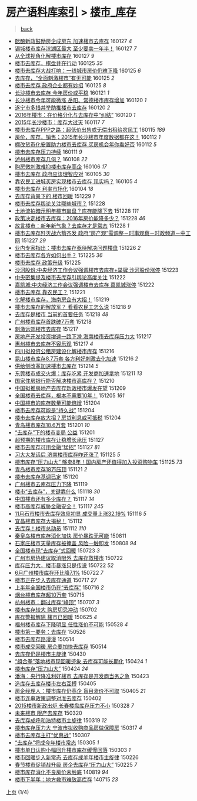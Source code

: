 [房产语料库索引](../../README.md)  > [楼市_库存](楼市_库存.md)
====
> [back](../README.md)

- [酝酿新政鼓励房企成房东 加速楼市去库存](http://jkwz.applinzi.com/ittc/6792103498233676805.html#%E9%85%9D%E9%85%BF%E6%96%B0%E6%94%BF%E9%BC%93%E5%8A%B1%E6%88%BF%E4%BC%81%E6%88%90%E6%88%BF%E4%B8%9C+%E5%8A%A0%E9%80%9F%E6%A5%BC%E5%B8%82%E5%8E%BB%E5%BA%93%E5%AD%98) 160127 *4* 
- [锡城楼市库存滨湖区最大 至少要卖一年半！](http://jkwz.applinzi.com/ittc/6791997076498023428.html#%E9%94%A1%E5%9F%8E%E6%A5%BC%E5%B8%82%E5%BA%93%E5%AD%98%E6%BB%A8%E6%B9%96%E5%8C%BA%E6%9C%80%E5%A4%A7+%E8%87%B3%E5%B0%91%E8%A6%81%E5%8D%96%E4%B8%80%E5%B9%B4%E5%8D%8A%EF%BC%81) 160127 *7* 
- [从全球视角化解楼市库存](http://jkwz.applinzi.com/ittc/6791930046499521540.html#%E4%BB%8E%E5%85%A8%E7%90%83%E8%A7%86%E8%A7%92%E5%8C%96%E8%A7%A3%E6%A5%BC%E5%B8%82%E5%BA%93%E5%AD%98) 160127 *9* 
- [楼市去库存，棋盘井在行动](http://jkwz.applinzi.com/ittc/6791317017881740292.html#%E6%A5%BC%E5%B8%82%E5%8E%BB%E5%BA%93%E5%AD%98%EF%BC%8C%E6%A3%8B%E7%9B%98%E4%BA%95%E5%9C%A8%E8%A1%8C%E5%8A%A8) 160125 *35* 
- [楼市去库存大战打响：一线城市房价仍难下降](http://jkwz.applinzi.com/ittc/6791267725343196164.html#%E6%A5%BC%E5%B8%82%E5%8E%BB%E5%BA%93%E5%AD%98%E5%A4%A7%E6%88%98%E6%89%93%E5%93%8D%EF%BC%9A%E4%B8%80%E7%BA%BF%E5%9F%8E%E5%B8%82%E6%88%BF%E4%BB%B7%E4%BB%8D%E9%9A%BE%E4%B8%8B%E9%99%8D) 160125 *6* 
- [去库存，“全面刺激楼市”有无可能](http://jkwz.applinzi.com/ittc/6791210646473540613.html#%E5%8E%BB%E5%BA%93%E5%AD%98%EF%BC%8C%E2%80%9C%E5%85%A8%E9%9D%A2%E5%88%BA%E6%BF%80%E6%A5%BC%E5%B8%82%E2%80%9D%E6%9C%89%E6%97%A0%E5%8F%AF%E8%83%BD) 160125 *2* 
- [楼市去库存 政府企业都有妙招](http://jkwz.applinzi.com/ittc/6791108608616039429.html#%E6%A5%BC%E5%B8%82%E5%8E%BB%E5%BA%93%E5%AD%98+%E6%94%BF%E5%BA%9C%E4%BC%81%E4%B8%9A%E9%83%BD%E6%9C%89%E5%A6%99%E6%8B%9B) 160125 *8* 
- [长沙楼市去库存 今年房价或平稳](http://jkwz.applinzi.com/ittc/6789695255796515844.html#%E9%95%BF%E6%B2%99%E6%A5%BC%E5%B8%82%E5%8E%BB%E5%BA%93%E5%AD%98+%E4%BB%8A%E5%B9%B4%E6%88%BF%E4%BB%B7%E6%88%96%E5%B9%B3%E7%A8%B3) 160121 *1* 
- [长沙楼市今年可能微涨 岳阳、常德楼市库存增加](http://jkwz.applinzi.com/ittc/6789505699914712069.html#%E9%95%BF%E6%B2%99%E6%A5%BC%E5%B8%82%E4%BB%8A%E5%B9%B4%E5%8F%AF%E8%83%BD%E5%BE%AE%E6%B6%A8+%E5%B2%B3%E9%98%B3%E3%80%81%E5%B8%B8%E5%BE%B7%E6%A5%BC%E5%B8%82%E5%BA%93%E5%AD%98%E5%A2%9E%E5%8A%A0) 160120 *1* 
- [遂宁市多措并举助推楼市去库存](http://jkwz.applinzi.com/ittc/6789432739212297220.html#%E9%81%82%E5%AE%81%E5%B8%82%E5%A4%9A%E6%8E%AA%E5%B9%B6%E4%B8%BE%E5%8A%A9%E6%8E%A8%E6%A5%BC%E5%B8%82%E5%8E%BB%E5%BA%93%E5%AD%98) 160120 *2* 
- [2016年楼市：在价格分化与去库存中“纠结”](http://jkwz.applinzi.com/ittc/6789362451825034244.html#2016%E5%B9%B4%E6%A5%BC%E5%B8%82%EF%BC%9A%E5%9C%A8%E4%BB%B7%E6%A0%BC%E5%88%86%E5%8C%96%E4%B8%8E%E5%8E%BB%E5%BA%93%E5%AD%98%E4%B8%AD%E2%80%9C%E7%BA%A0%E7%BB%93%E2%80%9D) 160120 *1* 
- [2015年长沙楼市：库存大过天](http://jkwz.applinzi.com/ittc/6788203501087884293.html#2015%E5%B9%B4%E9%95%BF%E6%B2%99%E6%A5%BC%E5%B8%82%EF%BC%9A%E5%BA%93%E5%AD%98%E5%A4%A7%E8%BF%87%E5%A4%A9) 160117 *7* 
- [楼市去库存PPP之路：超低价出售或无偿出租给农民工](http://jkwz.applinzi.com/ittc/6787461241215910916.html#%E6%A5%BC%E5%B8%82%E5%8E%BB%E5%BA%93%E5%AD%98PPP%E4%B9%8B%E8%B7%AF%EF%BC%9A%E8%B6%85%E4%BD%8E%E4%BB%B7%E5%87%BA%E5%94%AE%E6%88%96%E6%97%A0%E5%81%BF%E5%87%BA%E7%A7%9F%E7%BB%99%E5%86%9C%E6%B0%91%E5%B7%A5) 160115 *189* 
- [房价，库存，销售；2015年长沙楼市年度数据都在这！](http://jkwz.applinzi.com/ittc/6786451337218884612.html#%E6%88%BF%E4%BB%B7%EF%BC%8C%E5%BA%93%E5%AD%98%EF%BC%8C%E9%94%80%E5%94%AE%EF%BC%9B2015%E5%B9%B4%E9%95%BF%E6%B2%99%E6%A5%BC%E5%B8%82%E5%B9%B4%E5%BA%A6%E6%95%B0%E6%8D%AE%E9%83%BD%E5%9C%A8%E8%BF%99%EF%BC%81) 160112 *1* 
- [棚改货币化安置助力楼市去库存 买房机会年你看好否](http://jkwz.applinzi.com/ittc/6786363575681680389.html#%E6%A3%9A%E6%94%B9%E8%B4%A7%E5%B8%81%E5%8C%96%E5%AE%89%E7%BD%AE%E5%8A%A9%E5%8A%9B%E6%A5%BC%E5%B8%82%E5%8E%BB%E5%BA%93%E5%AD%98+%E4%B9%B0%E6%88%BF%E6%9C%BA%E4%BC%9A%E5%B9%B4%E4%BD%A0%E7%9C%8B%E5%A5%BD%E5%90%A6) 160112 *5* 
- [楼市去库存压力持续](http://jkwz.applinzi.com/ittc/6786153067439457284.html#%E6%A5%BC%E5%B8%82%E5%8E%BB%E5%BA%93%E5%AD%98%E5%8E%8B%E5%8A%9B%E6%8C%81%E7%BB%AD) 160111 *9* 
- [泸州楼市库存几何？](http://jkwz.applinzi.com/ittc/6784830945542800389.html#%E6%B3%B8%E5%B7%9E%E6%A5%BC%E5%B8%82%E5%BA%93%E5%AD%98%E5%87%A0%E4%BD%95%EF%BC%9F) 160108 *22* 
- [购房微刺激难抑楼市库存高企](http://jkwz.applinzi.com/ittc/6784315301969789957.html#%E8%B4%AD%E6%88%BF%E5%BE%AE%E5%88%BA%E6%BF%80%E9%9A%BE%E6%8A%91%E6%A5%BC%E5%B8%82%E5%BA%93%E5%AD%98%E9%AB%98%E4%BC%81) 160106 *17* 
- [楼市去库存 政府应该理智应对](http://jkwz.applinzi.com/ittc/6783901283341829125.html#%E6%A5%BC%E5%B8%82%E5%8E%BB%E5%BA%93%E5%AD%98+%E6%94%BF%E5%BA%9C%E5%BA%94%E8%AF%A5%E7%90%86%E6%99%BA%E5%BA%94%E5%AF%B9) 160105 *30* 
- [靠农民工进城买房实现楼市去库存 现实吗？](http://jkwz.applinzi.com/ittc/6783755251941393413.html#%E9%9D%A0%E5%86%9C%E6%B0%91%E5%B7%A5%E8%BF%9B%E5%9F%8E%E4%B9%B0%E6%88%BF%E5%AE%9E%E7%8E%B0%E6%A5%BC%E5%B8%82%E5%8E%BB%E5%BA%93%E5%AD%98+%E7%8E%B0%E5%AE%9E%E5%90%97%EF%BC%9F) 160105 *4* 
- [楼市去库存 利率市场化](http://jkwz.applinzi.com/ittc/6783287265166115844.html#%E6%A5%BC%E5%B8%82%E5%8E%BB%E5%BA%93%E5%AD%98+%E5%88%A9%E7%8E%87%E5%B8%82%E5%9C%BA%E5%8C%96) 160104 *18* 
- [去库存背景下的 楼市回暖](http://jkwz.applinzi.com/ittc/6781203645655942149.html#%E5%8E%BB%E5%BA%93%E5%AD%98%E8%83%8C%E6%99%AF%E4%B8%8B%E7%9A%84+%E6%A5%BC%E5%B8%82%E5%9B%9E%E6%9A%96) 151229 *1* 
- [楼市去库存舆论关注哪些城市？](http://jkwz.applinzi.com/ittc/6780991202967159813.html#%E6%A5%BC%E5%B8%82%E5%8E%BB%E5%BA%93%E5%AD%98%E8%88%86%E8%AE%BA%E5%85%B3%E6%B3%A8%E5%93%AA%E4%BA%9B%E5%9F%8E%E5%B8%82%EF%BC%9F) 151228  
- [土地流拍暗示明年楼市崩盘？库存能降下去](http://jkwz.applinzi.com/ittc/6780892685128958981.html#%E5%9C%9F%E5%9C%B0%E6%B5%81%E6%8B%8D%E6%9A%97%E7%A4%BA%E6%98%8E%E5%B9%B4%E6%A5%BC%E5%B8%82%E5%B4%A9%E7%9B%98%EF%BC%9F%E5%BA%93%E5%AD%98%E8%83%BD%E9%99%8D%E4%B8%8B%E5%8E%BB) 151228 *111* 
- [政策决定楼市去库存：2016年房价能降多少？](http://jkwz.applinzi.com/ittc/6780849998870873093.html#%E6%94%BF%E7%AD%96%E5%86%B3%E5%AE%9A%E6%A5%BC%E5%B8%82%E5%8E%BB%E5%BA%93%E5%AD%98%EF%BC%9A2016%E5%B9%B4%E6%88%BF%E4%BB%B7%E8%83%BD%E9%99%8D%E5%A4%9A%E5%B0%91%EF%BC%9F) 151228 *46* 
- [放言楼市：新年新气象？去库存才是常态](http://jkwz.applinzi.com/ittc/6780678187931665412.html#%E6%94%BE%E8%A8%80%E6%A5%BC%E5%B8%82%EF%BC%9A%E6%96%B0%E5%B9%B4%E6%96%B0%E6%B0%94%E8%B1%A1%EF%BC%9F%E5%8E%BB%E5%BA%93%E5%AD%98%E6%89%8D%E6%98%AF%E5%B8%B8%E6%80%81) 151228 *1* 
- [楼市去库存歼灭战六箭齐发 政府“房产观”需调整－时事观察－时政频道－中工网](http://jkwz.applinzi.com/ittc/6780311577333072900.html#%E6%A5%BC%E5%B8%82%E5%8E%BB%E5%BA%93%E5%AD%98%E6%AD%BC%E7%81%AD%E6%88%98%E5%85%AD%E7%AE%AD%E9%BD%90%E5%8F%91+%E6%94%BF%E5%BA%9C%E2%80%9C%E6%88%BF%E4%BA%A7%E8%A7%82%E2%80%9D%E9%9C%80%E8%B0%83%E6%95%B4%EF%BC%8D%E6%97%B6%E4%BA%8B%E8%A7%82%E5%AF%9F%EF%BC%8D%E6%97%B6%E6%94%BF%E9%A2%91%E9%81%93%EF%BC%8D%E4%B8%AD%E5%B7%A5%E7%BD%91) 151227 *29* 
- [业内专家指出：楼市去库存亟待解决问题楼盘](http://jkwz.applinzi.com/ittc/6780050252132516869.html#%E4%B8%9A%E5%86%85%E4%B8%93%E5%AE%B6%E6%8C%87%E5%87%BA%EF%BC%9A%E6%A5%BC%E5%B8%82%E5%8E%BB%E5%BA%93%E5%AD%98%E4%BA%9F%E5%BE%85%E8%A7%A3%E5%86%B3%E9%97%AE%E9%A2%98%E6%A5%BC%E7%9B%98) 151226 *2* 
- [楼市去库存各方如何出手？](http://jkwz.applinzi.com/ittc/6779687597114917893.html#%E6%A5%BC%E5%B8%82%E5%8E%BB%E5%BA%93%E5%AD%98%E5%90%84%E6%96%B9%E5%A6%82%E4%BD%95%E5%87%BA%E6%89%8B%EF%BC%9F) 151225 *36* 
- [楼市去库存 政策升级](http://jkwz.applinzi.com/ittc/6779634475915019269.html#%E6%A5%BC%E5%B8%82%E5%8E%BB%E5%BA%93%E5%AD%98+%E6%94%BF%E7%AD%96%E5%8D%87%E7%BA%A7) 151225  
- [沙河股份:中央经济工作会议强调楼市去库存+举牌 沙河股份涨停](http://jkwz.applinzi.com/ittc/6778969933744702469.html#%E6%B2%99%E6%B2%B3%E8%82%A1%E4%BB%BD%3A%E4%B8%AD%E5%A4%AE%E7%BB%8F%E6%B5%8E%E5%B7%A5%E4%BD%9C%E4%BC%9A%E8%AE%AE%E5%BC%BA%E8%B0%83%E6%A5%BC%E5%B8%82%E5%8E%BB%E5%BA%93%E5%AD%98%2B%E4%B8%BE%E7%89%8C+%E6%B2%99%E6%B2%B3%E8%82%A1%E4%BB%BD%E6%B6%A8%E5%81%9C) 151223  
- [中央密集提及楼市去库存引舆论高度关注](http://jkwz.applinzi.com/ittc/6778691432378532869.html#%E4%B8%AD%E5%A4%AE%E5%AF%86%E9%9B%86%E6%8F%90%E5%8F%8A%E6%A5%BC%E5%B8%82%E5%8E%BB%E5%BA%93%E5%AD%98%E5%BC%95%E8%88%86%E8%AE%BA%E9%AB%98%E5%BA%A6%E5%85%B3%E6%B3%A8) 151222  
- [嘉凯城:中央经济工作会议强调楼市去库存 嘉凯城涨停](http://jkwz.applinzi.com/ittc/6778568363043456004.html#%E5%98%89%E5%87%AF%E5%9F%8E%3A%E4%B8%AD%E5%A4%AE%E7%BB%8F%E6%B5%8E%E5%B7%A5%E4%BD%9C%E4%BC%9A%E8%AE%AE%E5%BC%BA%E8%B0%83%E6%A5%BC%E5%B8%82%E5%8E%BB%E5%BA%93%E5%AD%98+%E5%98%89%E5%87%AF%E5%9F%8E%E6%B6%A8%E5%81%9C) 151222  
- [楼市去库存 靠农民工？](http://jkwz.applinzi.com/ittc/6778230604948833285.html#%E6%A5%BC%E5%B8%82%E5%8E%BB%E5%BA%93%E5%AD%98+%E9%9D%A0%E5%86%9C%E6%B0%91%E5%B7%A5%EF%BC%9F) 151221  
- [化解楼市库存，海南房企有大招！](http://jkwz.applinzi.com/ittc/6777112339329582085.html#%E5%8C%96%E8%A7%A3%E6%A5%BC%E5%B8%82%E5%BA%93%E5%AD%98%EF%BC%8C%E6%B5%B7%E5%8D%97%E6%88%BF%E4%BC%81%E6%9C%89%E5%A4%A7%E6%8B%9B%EF%BC%81) 151219  
- [楼市去库存的解放军？ 看看农民工怎么说](http://jkwz.applinzi.com/ittc/6777178294613181444.html#%E6%A5%BC%E5%B8%82%E5%8E%BB%E5%BA%93%E5%AD%98%E7%9A%84%E8%A7%A3%E6%94%BE%E5%86%9B%EF%BC%9F+%E7%9C%8B%E7%9C%8B%E5%86%9C%E6%B0%91%E5%B7%A5%E6%80%8E%E4%B9%88%E8%AF%B4) 151218 *9* 
- [去库存是楼市 当前的首要任务](http://jkwz.applinzi.com/ittc/6777054997443511300.html#%E5%8E%BB%E5%BA%93%E5%AD%98%E6%98%AF%E6%A5%BC%E5%B8%82+%E5%BD%93%E5%89%8D%E7%9A%84%E9%A6%96%E8%A6%81%E4%BB%BB%E5%8A%A1) 151218 *48* 
- [广州楼市库存首跌破7万套](http://jkwz.applinzi.com/ittc/6777028904145650693.html#%E5%B9%BF%E5%B7%9E%E6%A5%BC%E5%B8%82%E5%BA%93%E5%AD%98%E9%A6%96%E8%B7%8C%E7%A0%B47%E4%B8%87%E5%A5%97) 151218  
- [刺激远郊楼市去库存](http://jkwz.applinzi.com/ittc/6776805595458044933.html#%E5%88%BA%E6%BF%80%E8%BF%9C%E9%83%8A%E6%A5%BC%E5%B8%82%E5%8E%BB%E5%BA%93%E5%AD%98) 151217  
- [房地产开发投资增速一路下滑 海南楼市去库存压力大](http://jkwz.applinzi.com/ittc/6776726521318474757.html#%E6%88%BF%E5%9C%B0%E4%BA%A7%E5%BC%80%E5%8F%91%E6%8A%95%E8%B5%84%E5%A2%9E%E9%80%9F%E4%B8%80%E8%B7%AF%E4%B8%8B%E6%BB%91+%E6%B5%B7%E5%8D%97%E6%A5%BC%E5%B8%82%E5%8E%BB%E5%BA%93%E5%AD%98%E5%8E%8B%E5%8A%9B%E5%A4%A7) 151217  
- [惠州楼市去库存不容乐观](http://jkwz.applinzi.com/ittc/6776622337655047172.html#%E6%83%A0%E5%B7%9E%E6%A5%BC%E5%B8%82%E5%8E%BB%E5%BA%93%E5%AD%98%E4%B8%8D%E5%AE%B9%E4%B9%90%E8%A7%82) 151217 *4* 
- [四川拟投资公租房建设化解楼市库存](http://jkwz.applinzi.com/ittc/6776463642820346884.html#%E5%9B%9B%E5%B7%9D%E6%8B%9F%E6%8A%95%E8%B5%84%E5%85%AC%E7%A7%9F%E6%88%BF%E5%BB%BA%E8%AE%BE%E5%8C%96%E8%A7%A3%E6%A5%BC%E5%B8%82%E5%BA%93%E5%AD%98) 151216  
- [昆山楼市库存8.7万套 各方利好刺激去化加速](http://jkwz.applinzi.com/ittc/6776370039699801092.html#%E6%98%86%E5%B1%B1%E6%A5%BC%E5%B8%82%E5%BA%93%E5%AD%988.7%E4%B8%87%E5%A5%97+%E5%90%84%E6%96%B9%E5%88%A9%E5%A5%BD%E5%88%BA%E6%BF%80%E5%8E%BB%E5%8C%96%E5%8A%A0%E9%80%9F) 151216 *2* 
- [供给侧改革加速楼市去库存](http://jkwz.applinzi.com/ittc/6775609496898634756.html#%E4%BE%9B%E7%BB%99%E4%BE%A7%E6%94%B9%E9%9D%A9%E5%8A%A0%E9%80%9F%E6%A5%BC%E5%B8%82%E5%8E%BB%E5%BA%93%E5%AD%98) 151214 *5* 
- [东莞楼市成交火爆：库存吃紧 开发商加速拿地](http://jkwz.applinzi.com/ittc/6774504507430142981.html#%E4%B8%9C%E8%8E%9E%E6%A5%BC%E5%B8%82%E6%88%90%E4%BA%A4%E7%81%AB%E7%88%86%EF%BC%9A%E5%BA%93%E5%AD%98%E5%90%83%E7%B4%A7+%E5%BC%80%E5%8F%91%E5%95%86%E5%8A%A0%E9%80%9F%E6%8B%BF%E5%9C%B0) 151211 *13* 
- [国家住房银行能否解决楼市高库存？](http://jkwz.applinzi.com/ittc/6774075125934851077.html#%E5%9B%BD%E5%AE%B6%E4%BD%8F%E6%88%BF%E9%93%B6%E8%A1%8C%E8%83%BD%E5%90%A6%E8%A7%A3%E5%86%B3%E6%A5%BC%E5%B8%82%E9%AB%98%E5%BA%93%E5%AD%98%EF%BC%9F) 151210  
- [中国拟推房地产去库存新政楼市爆发在望](http://jkwz.applinzi.com/ittc/6773754055583335429.html#%E4%B8%AD%E5%9B%BD%E6%8B%9F%E6%8E%A8%E6%88%BF%E5%9C%B0%E4%BA%A7%E5%8E%BB%E5%BA%93%E5%AD%98%E6%96%B0%E6%94%BF%E6%A5%BC%E5%B8%82%E7%88%86%E5%8F%91%E5%9C%A8%E6%9C%9B) 151209  
- [全国楼市去库存，根本不需要10年！](http://jkwz.applinzi.com/ittc/6772276459737711620.html#%E5%85%A8%E5%9B%BD%E6%A5%BC%E5%B8%82%E5%8E%BB%E5%BA%93%E5%AD%98%EF%BC%8C%E6%A0%B9%E6%9C%AC%E4%B8%8D%E9%9C%80%E8%A6%8110%E5%B9%B4%EF%BC%81) 151205 *161* 
- [中国楼市的库存数量可能倍增](http://jkwz.applinzi.com/ittc/6772060065360249861.html#%E4%B8%AD%E5%9B%BD%E6%A5%BC%E5%B8%82%E7%9A%84%E5%BA%93%E5%AD%98%E6%95%B0%E9%87%8F%E5%8F%AF%E8%83%BD%E5%80%8D%E5%A2%9E) 151204  
- [楼市去库存可能是“持久战”](http://jkwz.applinzi.com/ittc/6771880327522026500.html#%E6%A5%BC%E5%B8%82%E5%8E%BB%E5%BA%93%E5%AD%98%E5%8F%AF%E8%83%BD%E6%98%AF%E2%80%9C%E6%8C%81%E4%B9%85%E6%88%98%E2%80%9D) 151204  
- [楼市去库存放大招？房贷利息或可抵税](http://jkwz.applinzi.com/ittc/6771859894538077188.html#%E6%A5%BC%E5%B8%82%E5%8E%BB%E5%BA%93%E5%AD%98%E6%94%BE%E5%A4%A7%E6%8B%9B%EF%BC%9F%E6%88%BF%E8%B4%B7%E5%88%A9%E6%81%AF%E6%88%96%E5%8F%AF%E6%8A%B5%E7%A8%8E) 151204  
- [青岛楼市库存18.6万套](http://jkwz.applinzi.com/ittc/6770882198014264325.html#%E9%9D%92%E5%B2%9B%E6%A5%BC%E5%B8%82%E5%BA%93%E5%AD%9818.6%E4%B8%87%E5%A5%97) 151201 *10* 
- [“去库存”下的楼市变局 公益](http://jkwz.applinzi.com/ittc/6770796025845646340.html#%E2%80%9C%E5%8E%BB%E5%BA%93%E5%AD%98%E2%80%9D%E4%B8%8B%E7%9A%84%E6%A5%BC%E5%B8%82%E5%8F%98%E5%B1%80+%E5%85%AC%E7%9B%8A) 151201  
- [超预期的楼市库存让稳增长承压](http://jkwz.applinzi.com/ittc/6769262575623865349.html#%E8%B6%85%E9%A2%84%E6%9C%9F%E7%9A%84%E6%A5%BC%E5%B8%82%E5%BA%93%E5%AD%98%E8%AE%A9%E7%A8%B3%E5%A2%9E%E9%95%BF%E6%89%BF%E5%8E%8B) 151127  
- [楼市去库存可用金融“猛招”](http://jkwz.applinzi.com/ittc/6769187122552767492.html#%E6%A5%BC%E5%B8%82%E5%8E%BB%E5%BA%93%E5%AD%98%E5%8F%AF%E7%94%A8%E9%87%91%E8%9E%8D%E2%80%9C%E7%8C%9B%E6%8B%9B%E2%80%9D) 151127 *81* 
- [习大大发话后 济南楼市库存咋还涨了](http://jkwz.applinzi.com/ittc/6768700297111405573.html#%E4%B9%A0%E5%A4%A7%E5%A4%A7%E5%8F%91%E8%AF%9D%E5%90%8E+%E6%B5%8E%E5%8D%97%E6%A5%BC%E5%B8%82%E5%BA%93%E5%AD%98%E5%92%8B%E8%BF%98%E6%B6%A8%E4%BA%86) 151125 *5* 
- [楼市库存“压力山大” 够卖8年！国内房产还值得加入投资购物车](http://jkwz.applinzi.com/ittc/6768653901217940485.html#%E6%A5%BC%E5%B8%82%E5%BA%93%E5%AD%98%E2%80%9C%E5%8E%8B%E5%8A%9B%E5%B1%B1%E5%A4%A7%E2%80%9D+%E5%A4%9F%E5%8D%968%E5%B9%B4%EF%BC%81%E5%9B%BD%E5%86%85%E6%88%BF%E4%BA%A7%E8%BF%98%E5%80%BC%E5%BE%97%E5%8A%A0%E5%85%A5%E6%8A%95%E8%B5%84%E8%B4%AD%E7%89%A9%E8%BD%A6) 151125 *73* 
- [青岛楼市库存18万压顶](http://jkwz.applinzi.com/ittc/6767058423976035333.html#%E9%9D%92%E5%B2%9B%E6%A5%BC%E5%B8%82%E5%BA%93%E5%AD%9818%E4%B8%87%E5%8E%8B%E9%A1%B6) 151121 *2* 
- [楼市去库存基调已定](http://jkwz.applinzi.com/ittc/6766711867573797893.html#%E6%A5%BC%E5%B8%82%E5%8E%BB%E5%BA%93%E5%AD%98%E5%9F%BA%E8%B0%83%E5%B7%B2%E5%AE%9A) 151120  
- [广州楼市去库存压力下降](http://jkwz.applinzi.com/ittc/6766254449026925572.html#%E5%B9%BF%E5%B7%9E%E6%A5%BC%E5%B8%82%E5%8E%BB%E5%BA%93%E5%AD%98%E5%8E%8B%E5%8A%9B%E4%B8%8B%E9%99%8D) 151119  
- [楼市“去库存”，关键靠什么](http://jkwz.applinzi.com/ittc/6766108729372312580.html#%E6%A5%BC%E5%B8%82%E2%80%9C%E5%8E%BB%E5%BA%93%E5%AD%98%E2%80%9D%EF%BC%8C%E5%85%B3%E9%94%AE%E9%9D%A0%E4%BB%80%E4%B9%88) 151118 *30* 
- [中国楼市还有多少库存？](http://jkwz.applinzi.com/ittc/6765652130925118468.html#%E4%B8%AD%E5%9B%BD%E6%A5%BC%E5%B8%82%E8%BF%98%E6%9C%89%E5%A4%9A%E5%B0%91%E5%BA%93%E5%AD%98%EF%BC%9F) 151117 *14* 
- [楼市高库存威胁金融安全！](http://jkwz.applinzi.com/ittc/6765578374080889860.html#%E6%A5%BC%E5%B8%82%E9%AB%98%E5%BA%93%E5%AD%98%E5%A8%81%E8%83%81%E9%87%91%E8%9E%8D%E5%AE%89%E5%85%A8%EF%BC%81) 151117 *245* 
- [11月石市楼市去库存效应初显 成交量上涨32.19%](http://jkwz.applinzi.com/ittc/6765238809457591301.html#11%E6%9C%88%E7%9F%B3%E5%B8%82%E6%A5%BC%E5%B8%82%E5%8E%BB%E5%BA%93%E5%AD%98%E6%95%88%E5%BA%94%E5%88%9D%E6%98%BE+%E6%88%90%E4%BA%A4%E9%87%8F%E4%B8%8A%E6%B6%A832.19%25) 151116 *5* 
- [宜昌楼市库存大揭秘！](http://jkwz.applinzi.com/ittc/6763841461972108293.html#%E5%AE%9C%E6%98%8C%E6%A5%BC%E5%B8%82%E5%BA%93%E5%AD%98%E5%A4%A7%E6%8F%AD%E7%A7%98%EF%BC%81) 151112  
- [去库存！楼市总动员](http://jkwz.applinzi.com/ittc/6763612077201818629.html#%E5%8E%BB%E5%BA%93%E5%AD%98%EF%BC%81%E6%A5%BC%E5%B8%82%E6%80%BB%E5%8A%A8%E5%91%98) 151112 *110* 
- [秦皇岛楼市库存消化加快 房价暴跌无可能](http://jkwz.applinzi.com/ittc/547650615679924109.html#%E7%A7%A6%E7%9A%87%E5%B2%9B%E6%A5%BC%E5%B8%82%E5%BA%93%E5%AD%98%E6%B6%88%E5%8C%96%E5%8A%A0%E5%BF%AB+%E6%88%BF%E4%BB%B7%E6%9A%B4%E8%B7%8C%E6%97%A0%E5%8F%AF%E8%83%BD) 150811  
- [石家庄楼市天量库存被掩盖 风险一触即发](http://jkwz.applinzi.com/ittc/547650615589230430.html#%E7%9F%B3%E5%AE%B6%E5%BA%84%E6%A5%BC%E5%B8%82%E5%A4%A9%E9%87%8F%E5%BA%93%E5%AD%98%E8%A2%AB%E6%8E%A9%E7%9B%96+%E9%A3%8E%E9%99%A9%E4%B8%80%E8%A7%A6%E5%8D%B3%E5%8F%91) 150808 *94* 
- [全国楼市现“去库存”式回暖](http://jkwz.applinzi.com/ittc/547650615226035751.html#%E5%85%A8%E5%9B%BD%E6%A5%BC%E5%B8%82%E7%8E%B0%E2%80%9C%E5%8E%BB%E5%BA%93%E5%AD%98%E2%80%9D%E5%BC%8F%E5%9B%9E%E6%9A%96) 150723 *3* 
- [广州市房协建议取消限外 去库存救楼市](http://jkwz.applinzi.com/ittc/547650614928721913.html#%E5%B9%BF%E5%B7%9E%E5%B8%82%E6%88%BF%E5%8D%8F%E5%BB%BA%E8%AE%AE%E5%8F%96%E6%B6%88%E9%99%90%E5%A4%96+%E5%8E%BB%E5%BA%93%E5%AD%98%E6%95%91%E6%A5%BC%E5%B8%82) 150722  
- [库存压力大，楼市暴涨只是传说](http://jkwz.applinzi.com/ittc/547650614921561270.html#%E5%BA%93%E5%AD%98%E5%8E%8B%E5%8A%9B%E5%A4%A7%EF%BC%8C%E6%A5%BC%E5%B8%82%E6%9A%B4%E6%B6%A8%E5%8F%AA%E6%98%AF%E4%BC%A0%E8%AF%B4) 150722 *52* 
- [6月广州楼市库存环比降7.1%](http://jkwz.applinzi.com/ittc/547650611423207403.html#6%E6%9C%88%E5%B9%BF%E5%B7%9E%E6%A5%BC%E5%B8%82%E5%BA%93%E5%AD%98%E7%8E%AF%E6%AF%94%E9%99%8D7.1%25) 150722 *7* 
- [楼市正在步入去库存通道](http://jkwz.applinzi.com/ittc/547650611428109076.html#%E6%A5%BC%E5%B8%82%E6%AD%A3%E5%9C%A8%E6%AD%A5%E5%85%A5%E5%8E%BB%E5%BA%93%E5%AD%98%E9%80%9A%E9%81%93) 150717 *27* 
- [上半年全国楼市仍在“去库存”](http://jkwz.applinzi.com/ittc/547650611430029205.html#%E4%B8%8A%E5%8D%8A%E5%B9%B4%E5%85%A8%E5%9B%BD%E6%A5%BC%E5%B8%82%E4%BB%8D%E5%9C%A8%E2%80%9C%E5%8E%BB%E5%BA%93%E5%AD%98%E2%80%9D) 150716 *2* 
- [烟台楼市库存超10万套](http://jkwz.applinzi.com/ittc/547650611430394986.html#%E7%83%9F%E5%8F%B0%E6%A5%BC%E5%B8%82%E5%BA%93%E5%AD%98%E8%B6%8510%E4%B8%87%E5%A5%97) 150715  
- [杭州楼市：翻过库存“峰顶”](http://jkwz.applinzi.com/ittc/547650611419027712.html#%E6%9D%AD%E5%B7%9E%E6%A5%BC%E5%B8%82%EF%BC%9A%E7%BF%BB%E8%BF%87%E5%BA%93%E5%AD%98%E2%80%9C%E5%B3%B0%E9%A1%B6%E2%80%9D) 150707 *3* 
- [楼市库存较大 购房切忌冲动](http://jkwz.applinzi.com/ittc/547650611423977087.html#%E6%A5%BC%E5%B8%82%E5%BA%93%E5%AD%98%E8%BE%83%E5%A4%A7+%E8%B4%AD%E6%88%BF%E5%88%87%E5%BF%8C%E5%86%B2%E5%8A%A8) 150702  
- [库存警报解除 楼市已回暖](http://jkwz.applinzi.com/ittc/547650611423920364.html#%E5%BA%93%E5%AD%98%E8%AD%A6%E6%8A%A5%E8%A7%A3%E9%99%A4+%E6%A5%BC%E5%B8%82%E5%B7%B2%E5%9B%9E%E6%9A%96) 150625 *4* 
- [福州楼市库存下降明显 任性涨价不可能](http://jkwz.applinzi.com/ittc/547650611410775375.html#%E7%A6%8F%E5%B7%9E%E6%A5%BC%E5%B8%82%E5%BA%93%E5%AD%98%E4%B8%8B%E9%99%8D%E6%98%8E%E6%98%BE+%E4%BB%BB%E6%80%A7%E6%B6%A8%E4%BB%B7%E4%B8%8D%E5%8F%AF%E8%83%BD) 150528 *4* 
- [楼市第一要务：去库存](http://jkwz.applinzi.com/ittc/547650611414954883.html#%E6%A5%BC%E5%B8%82%E7%AC%AC%E4%B8%80%E8%A6%81%E5%8A%A1%EF%BC%9A%E5%8E%BB%E5%BA%93%E5%AD%98) 150526  
- [楼市去库存路漫漫](http://jkwz.applinzi.com/ittc/547650611414532234.html#%E6%A5%BC%E5%B8%82%E5%8E%BB%E5%BA%93%E5%AD%98%E8%B7%AF%E6%BC%AB%E6%BC%AB) 150514  
- [楼市成交回暖 房企要加快去库存](http://jkwz.applinzi.com/ittc/547650611405968601.html#%E6%A5%BC%E5%B8%82%E6%88%90%E4%BA%A4%E5%9B%9E%E6%9A%96+%E6%88%BF%E4%BC%81%E8%A6%81%E5%8A%A0%E5%BF%AB%E5%8E%BB%E5%BA%93%E5%AD%98) 150514  
- [去库存仍是楼市主旋律](http://jkwz.applinzi.com/ittc/547650611406489578.html#%E5%8E%BB%E5%BA%93%E5%AD%98%E4%BB%8D%E6%98%AF%E6%A5%BC%E5%B8%82%E4%B8%BB%E6%97%8B%E5%BE%8B) 150430  
- [“组合拳”落地楼市现回暖迹象 去库存可能长期化](http://jkwz.applinzi.com/ittc/547650611406583627.html#%E2%80%9C%E7%BB%84%E5%90%88%E6%8B%B3%E2%80%9D%E8%90%BD%E5%9C%B0%E6%A5%BC%E5%B8%82%E7%8E%B0%E5%9B%9E%E6%9A%96%E8%BF%B9%E8%B1%A1+%E5%8E%BB%E5%BA%93%E5%AD%98%E5%8F%AF%E8%83%BD%E9%95%BF%E6%9C%9F%E5%8C%96) 150424 *1* 
- [楼市库存“压力山大”](http://jkwz.applinzi.com/ittc/547650611402415471.html#%E6%A5%BC%E5%B8%82%E5%BA%93%E5%AD%98%E2%80%9C%E5%8E%8B%E5%8A%9B%E5%B1%B1%E5%A4%A7%E2%80%9D) 150424 *24* 
- [潘海：央行降准利好楼市 去库存是开发商当务之急](http://jkwz.applinzi.com/ittc/547650611407431257.html#%E6%BD%98%E6%B5%B7%EF%BC%9A%E5%A4%AE%E8%A1%8C%E9%99%8D%E5%87%86%E5%88%A9%E5%A5%BD%E6%A5%BC%E5%B8%82+%E5%8E%BB%E5%BA%93%E5%AD%98%E6%98%AF%E5%BC%80%E5%8F%91%E5%95%86%E5%BD%93%E5%8A%A1%E4%B9%8B%E6%80%A5) 150423  
- [造库存去库存楼市左右互搏](http://jkwz.applinzi.com/ittc/547650611404944897.html#%E9%80%A0%E5%BA%93%E5%AD%98%E5%8E%BB%E5%BA%93%E5%AD%98%E6%A5%BC%E5%B8%82%E5%B7%A6%E5%8F%B3%E4%BA%92%E6%90%8F) 150405  
- [房企经理人：楼市库存仍高企 盲目涨价不可取](http://jkwz.applinzi.com/ittc/547650611400920456.html#%E6%88%BF%E4%BC%81%E7%BB%8F%E7%90%86%E4%BA%BA%EF%BC%9A%E6%A5%BC%E5%B8%82%E5%BA%93%E5%AD%98%E4%BB%8D%E9%AB%98%E4%BC%81+%E7%9B%B2%E7%9B%AE%E6%B6%A8%E4%BB%B7%E4%B8%8D%E5%8F%AF%E5%8F%96) 150405 *21* 
- [楼市连串政策调整对准去库存](http://jkwz.applinzi.com/ittc/547650611403476771.html#%E6%A5%BC%E5%B8%82%E8%BF%9E%E4%B8%B2%E6%94%BF%E7%AD%96%E8%B0%83%E6%95%B4%E5%AF%B9%E5%87%86%E5%8E%BB%E5%BA%93%E5%AD%98) 150402  
- [2015楼市新政出炉 长春楼盘库存压力不小](http://jkwz.applinzi.com/ittc/547650611398710181.html#2015%E6%A5%BC%E5%B8%82%E6%96%B0%E6%94%BF%E5%87%BA%E7%82%89+%E9%95%BF%E6%98%A5%E6%A5%BC%E7%9B%98%E5%BA%93%E5%AD%98%E5%8E%8B%E5%8A%9B%E4%B8%8D%E5%B0%8F) 150328 *7* 
- [未来楼市 限产去库存](http://jkwz.applinzi.com/ittc/547650611398062419.html#%E6%9C%AA%E6%9D%A5%E6%A5%BC%E5%B8%82+%E9%99%90%E4%BA%A7%E5%8E%BB%E5%BA%93%E5%AD%98) 150320  
- [去库存成呼和浩特楼市主旋律](http://jkwz.applinzi.com/ittc/547650611397590426.html#%E5%8E%BB%E5%BA%93%E5%AD%98%E6%88%90%E5%91%BC%E5%92%8C%E6%B5%A9%E7%89%B9%E6%A5%BC%E5%B8%82%E4%B8%BB%E6%97%8B%E5%BE%8B) 150319 *12* 
- [楼市库存压力大 宁波市拟收购商品房做保障房](http://jkwz.applinzi.com/ittc/547650611394707355.html#%E6%A5%BC%E5%B8%82%E5%BA%93%E5%AD%98%E5%8E%8B%E5%8A%9B%E5%A4%A7+%E5%AE%81%E6%B3%A2%E5%B8%82%E6%8B%9F%E6%94%B6%E8%B4%AD%E5%95%86%E5%93%81%E6%88%BF%E5%81%9A%E4%BF%9D%E9%9A%9C%E6%88%BF) 150317 *4* 
- [楼市去库存主打“优惠战”](http://jkwz.applinzi.com/ittc/547650611394893789.html#%E6%A5%BC%E5%B8%82%E5%8E%BB%E5%BA%93%E5%AD%98%E4%B8%BB%E6%89%93%E2%80%9C%E4%BC%98%E6%83%A0%E6%88%98%E2%80%9D) 150307  
- [“去库存”将成今年楼市常态](http://jkwz.applinzi.com/ittc/547650611393929870.html#%E2%80%9C%E5%8E%BB%E5%BA%93%E5%AD%98%E2%80%9D%E5%B0%86%E6%88%90%E4%BB%8A%E5%B9%B4%E6%A5%BC%E5%B8%82%E5%B8%B8%E6%80%81) 150305 *1* 
- [楼市单日认购小幅回升楼市库存缓慢回落](http://jkwz.applinzi.com/ittc/547650611395028527.html#%E6%A5%BC%E5%B8%82%E5%8D%95%E6%97%A5%E8%AE%A4%E8%B4%AD%E5%B0%8F%E5%B9%85%E5%9B%9E%E5%8D%87%E6%A5%BC%E5%B8%82%E5%BA%93%E5%AD%98%E7%BC%93%E6%85%A2%E5%9B%9E%E8%90%BD) 150303 *1* 
- [楼市回暖步入新常态 去库存成羊年楼市主旋律](http://jkwz.applinzi.com/ittc/547650611393297155.html#%E6%A5%BC%E5%B8%82%E5%9B%9E%E6%9A%96%E6%AD%A5%E5%85%A5%E6%96%B0%E5%B8%B8%E6%80%81+%E5%8E%BB%E5%BA%93%E5%AD%98%E6%88%90%E7%BE%8A%E5%B9%B4%E6%A5%BC%E5%B8%82%E4%B8%BB%E6%97%8B%E5%BE%8B) 150226  
- [春节楼市促销战升级 房企去库存“压力山大”](http://jkwz.applinzi.com/ittc/547650611392894164.html#%E6%98%A5%E8%8A%82%E6%A5%BC%E5%B8%82%E4%BF%83%E9%94%80%E6%88%98%E5%8D%87%E7%BA%A7+%E6%88%BF%E4%BC%81%E5%8E%BB%E5%BA%93%E5%AD%98%E2%80%9C%E5%8E%8B%E5%8A%9B%E5%B1%B1%E5%A4%A7%E2%80%9D) 150225 *7* 
- [楼市库存消化不良房价未触底](http://jkwz.applinzi.com/ittc/547650611371169114.html#%E6%A5%BC%E5%B8%82%E5%BA%93%E5%AD%98%E6%B6%88%E5%8C%96%E4%B8%8D%E8%89%AF%E6%88%BF%E4%BB%B7%E6%9C%AA%E8%A7%A6%E5%BA%95) 140819 *94* 
- [楼市下半年：地方救市难敌高库存](http://jkwz.applinzi.com/ittc/547650611369599858.html#%E6%A5%BC%E5%B8%82%E4%B8%8B%E5%8D%8A%E5%B9%B4%EF%BC%9A%E5%9C%B0%E6%96%B9%E6%95%91%E5%B8%82%E9%9A%BE%E6%95%8C%E9%AB%98%E5%BA%93%E5%AD%98) 140715 *23* 


 [上页](楼市_库存2.md)           (1/4)